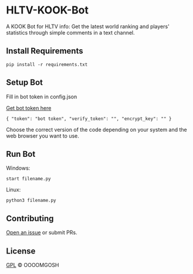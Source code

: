 # HLTV-KOOK-Bot

A KOOK Bot for HLTV info: Get the latest world ranking and players' statistics through simple comments in a text channel.

## Install Requirements

```
pip install -r requirements.txt
```

## Setup Bot

Fill in bot token in config.json

[Get bot token here](https://developer.kookapp.cn/app/index)
```
{ "token": "bot token", "verify_token": "", "encrypt_key": "" }
```
Choose the correct version of the code depending on your system and the web browser you want to use.

## Run Bot

Windows:
```
start filename.py
```

Linux:
```
python3 filename.py
```

## Contributing

[Open an issue](https://github.com/OOOOMGOSH/HLTV-KOOK-Bot/issues/new) or submit PRs.

## License

[GPL](LICENSE) © OOOOMGOSH

